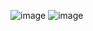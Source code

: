 ![image](https://github.com/user-attachments/assets/dde1695f-3a97-40d5-a139-2a6c97eb3fa9)
![image](https://github.com/user-attachments/assets/eee979e5-08d0-4aff-a4ac-6c5bc52fbdd6)
